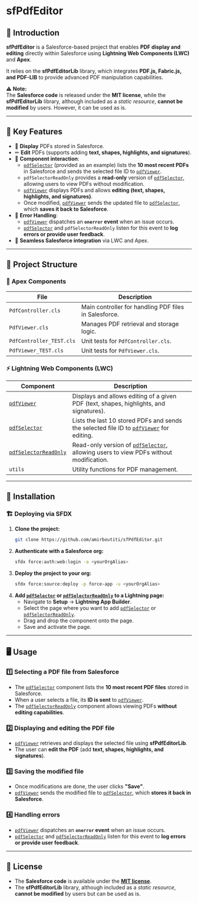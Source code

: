 #  sfPdfEditor

## 🚀 Introduction

**sfPdfEditor** is a Salesforce-based project that enables **PDF display and editing** directly within Salesforce using **Lightning Web Components (LWC)** and **Apex**.

It relies on the **sfPdfEditorLib** library, which integrates **PDF.js, Fabric.js, and PDF-LIB** to provide advanced PDF manipulation capabilities.

⚠ **Note:**  
The **Salesforce code** is released under the **MIT license**, while the **sfPdfEditorLib** library, although included as a *static resource*, **cannot be modified** by users. However, it can be used as is.

---

## 🎯 **Key Features**
- 📄 **Display** PDFs stored in Salesforce.
- ✏ **Edit** PDFs (supports adding **text, shapes, highlights, and signatures**).
- 🔄 **Component interaction**:
  - [`pdfSelector`](pdfSelector.md) (provided as an example) lists the **10 most recent PDFs** in Salesforce and sends the selected file ID to [`pdfViewer`](pdfViewer.md).
  - `pdfSelectorReadOnly` provides a **read-only** version of [`pdfSelector`](pdfSelector.md), allowing users to view PDFs without modification.
  - [`pdfViewer`](pdfViewer.md) displays PDFs and allows **editing (text, shapes, highlights, and signatures)**.
  - Once modified, [`pdfViewer`](pdfViewer.md) sends the updated file to [`pdfSelector`](pdfSelector.md), which **saves it back to Salesforce**.
- 🚨 **Error Handling**:
  - [`pdfViewer`](pdfViewer.md) dispatches an **`onerror` event** when an issue occurs.
  - [`pdfSelector`](pdfSelector.md) and `pdfSelectorReadOnly` listen for this event to **log errors or provide user feedback**.
- 🔗 **Seamless Salesforce integration** via LWC and Apex.

---

## 📌 **Project Structure**
### 📂 **Apex Components**
| File | Description |
|------|------------|
| `PdfController.cls` | Main controller for handling PDF files in Salesforce. |
| `PdfViewer.cls` | Manages PDF retrieval and storage logic. |
| `PdfController_TEST.cls` | Unit tests for `PdfController.cls`. |
| `PdfViewer_TEST.cls` | Unit tests for `PdfViewer.cls`. |

### ⚡ **Lightning Web Components (LWC)**
| Component | Description |
|-----------|------------|
| [`pdfViewer`](pdfViewer.md) | Displays and allows editing of a given PDF (text, shapes, highlights, and signatures). |
| [`pdfSelector`](pdfSelector.md) | Lists the last 10 stored PDFs and sends the selected file ID to [`pdfViewer`](pdfViewer.md) for editing. |
| [`pdfSelectorReadOnly`](pdfSelectorReadOnly.md) | Read-only version of [`pdfSelector`](pdfSelector.md), allowing users to view PDFs without modification. |
| `utils` | Utility functions for PDF management. |

---

## 🔧 **Installation**
### 🏗 Deploying via SFDX
1. **Clone the project:**
   ```sh
   git clone https://github.com/amirboutiti/sfPdfEditor.git
   ```
2. **Authenticate with a Salesforce org:**
   ```sh
   sfdx force:auth:web:login -a <yourOrgAlias>
   ```
3. **Deploy the project to your org:**
   ```sh
   sfdx force:source:deploy -p force-app -u <yourOrgAlias>
   ```
4. **Add [`pdfSelector`](pdfSelector.md) or [`pdfSelectorReadOnly`](pdfSelectorReadOnly.md) to a Lightning page:**  
   - Navigate to **Setup** → **Lightning App Builder**.  
   - Select the page where you want to add [`pdfSelector`](pdfSelector.md) or [`pdfSelectorReadOnly`](pdfSelectorReadOnly.md).  
   - Drag and drop the component onto the page.  
   - Save and activate the page.

---

## 🖥 **Usage**
### 1️⃣ Selecting a PDF file from Salesforce
- The [`pdfSelector`](pdfSelector.md) component lists the **10 most recent PDF files** stored in Salesforce.
- When a user selects a file, its **ID is sent** to [`pdfViewer`](pdfViewer.md).
- The [`pdfSelectorReadOnly`](pdfSelectorReadOnly.md) component allows viewing PDFs **without editing capabilities**.

### 2️⃣ Displaying and editing the PDF file
- [`pdfViewer`](pdfViewer.md) retrieves and displays the selected file using **sfPdfEditorLib**.
- The user can **edit the PDF** (add **text, shapes, highlights, and signatures**).

### 3️⃣ Saving the modified file
- Once modifications are done, the user clicks **"Save"**.
- [`pdfViewer`](pdfViewer.md) sends the modified file to [`pdfSelector`](pdfSelector.md), which **stores it back in Salesforce**.

### 4️⃣ Handling errors
- [`pdfViewer`](pdfViewer.md) dispatches an **`onerror` event** when an issue occurs.
- [`pdfSelector`](pdfSelector.md) and [`pdfSelectorReadOnly`](pdfSelectorReadOnly.md) listen for this event to **log errors or provide user feedback**.

---

## 📜 **License**
- The **Salesforce code** is available under the **[MIT license](LICENSE)**.
- The **sfPdfEditorLib** library, although included as a *static resource*, **cannot be modified** by users but can be used as is.
